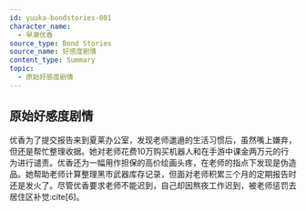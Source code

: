 ```yaml
---
id: yuuka-bondstories-001
character_name:
  - 早濑优香
source_type: Bond Stories
source_name: 好感度剧情
content_type: Summary
topic:
  - 原始好感度剧情
---
```

## 原始好感度剧情
优香为了提交报告来到夏莱办公室，发现老师邋遢的生活习惯后，虽然嘴上嫌弃，但还是帮忙整理收据。她对老师花费10万购买机器人和在手游中课金两万元的行为进行谴责。优香还为一幅用作担保的高价绘画头疼，在老师的指点下发现是伪造品。她帮助老师计算整理黑市武器库存记录，但面对老师积累三个月的定期报告时还是发火了。尽管优香要求老师不能迟到，自己却因熬夜工作迟到，被老师惩罚去居住区补觉:cite[6]。
